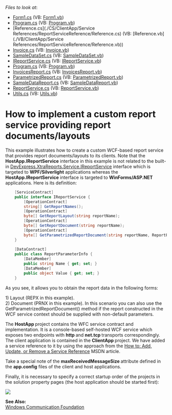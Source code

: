 <!-- default file list -->
*Files to look at*:

* [Form1.cs](./CS/ClientApp/Form1.cs) (VB: [Form1.vb](./VB/ClientApp/Form1.vb))
* [Program.cs](./CS/ClientApp/Program.cs) (VB: [Program.vb](./VB/ClientApp/Program.vb))
* [Reference.cs](./CS/ClientApp/Service References/ReportServiceReference/Reference.cs) (VB: [Reference.vb](./VB/ClientApp/Service References/ReportServiceReference/Reference.vb))
* [Invoice.cs](./CS/HostApp/DataModels/Invoice.cs) (VB: [Invoice.vb](./VB/HostApp/DataModels/Invoice.vb))
* [SampleDataSet.cs](./CS/HostApp/DataModels/SampleDataSet.cs) (VB: [SampleDataSet.vb](./VB/HostApp/DataModels/SampleDataSet.vb))
* [IReportService.cs](./CS/HostApp/IReportService.cs) (VB: [IReportService.vb](./VB/HostApp/IReportService.vb))
* [Program.cs](./CS/HostApp/Program.cs) (VB: [Program.vb](./VB/HostApp/Program.vb))
* [InvoicesReport.cs](./CS/HostApp/Reports/InvoicesReport.cs) (VB: [InvoicesReport.vb](./VB/HostApp/Reports/InvoicesReport.vb))
* [ParametrizedReport.cs](./CS/HostApp/Reports/ParametrizedReport.cs) (VB: [ParametrizedReport.vb](./VB/HostApp/Reports/ParametrizedReport.vb))
* [SampleDataReport.cs](./CS/HostApp/Reports/SampleDataReport.cs) (VB: [SampleDataReport.vb](./VB/HostApp/Reports/SampleDataReport.vb))
* [ReportService.cs](./CS/HostApp/ReportService.cs) (VB: [ReportService.vb](./VB/HostApp/ReportService.vb))
* [Utils.cs](./CS/HostApp/Utils.cs) (VB: [Utils.vb](./VB/HostApp/Utils.vb))
<!-- default file list end -->
# How to implement a custom report service providing report documents/layouts


<p>This example illustrates how to create a custom WCF-based report service that provides report documents/layouts to its clients. Note that the <strong>HostApp.</strong><strong>IReport</strong><strong>Service</strong> interface in this example is not related to the built-in <a href="http://documentation.devexpress.com/#XtraReports/clsDevExpressXtraReportsServiceIReportServicetopic"><u>DevExpress.XtraReports.Service.IReportService</u></a> interface which is targeted to <strong>WPF/Silverlight</strong> applications whereas the <strong>HostApp.IReportService</strong> interface is targeted to <strong>WinFo</strong><strong>rms/ASP.NET</strong> applications. Here is its definition:</p>

```cs
    [ServiceContract]
    public interface IReportService {
        [OperationContract]
        string[] GetReportNames();
        [OperationContract]
        byte[] GetReportLayout(string reportName);
        [OperationContract]
        byte[] GetReportDocument(string reportName);        
        [OperationContract]
        byte[] GetParametrizedReportDocument(string reportName, ReportParameterInfo[] parameters);
    }
    
    [DataContract]
    public class ReportParameterInfo {
        [DataMember]
        public string Name { get; set; }
        [DataMember]
        public object Value { get; set; }
    }
```

<p> </p><p>As you see, it allows you to obtain the report data in the following forms:</p><p>1) Layout (REPX in this example). <br />
2) Document (PRNX in this example). In this scenario you can also use the GetParametrizedReportDocument() method if the report constructed in the WCF service context should be supplied with non-default parameters.</p><p>The <strong>HostApp </strong>project contains the WFC service contract and implementation. It is a console-based self-hosted WCF service which exposes two endpoints with <strong>http </strong>and <strong>net.tcp</strong><strong> </strong>transports correspondingly. <br />
The client application is contained in the <strong>ClientApp </strong>project. We have added a service reference to it by using the approach from the <a href="http://msdn.microsoft.com/en-us/library/bb628652.aspx"><u>How to: Add, Update, or Remove a Service Reference</u></a> MSDN article.</p><p>Take a special note of the <strong>maxReceivedMessageSize </strong>attribute defined in the <strong>app.config</strong> files of the client and host applications.</p><p>Finally, it is necessary to specify a correct startup order of the projects in the solution property pages (the host application should be started first):</p><p><img src="https://raw.githubusercontent.com/DevExpress-Examples/how-to-implement-a-custom-report-service-providing-report-documents-layouts-e4445/12.1.9+/media/9f30a55c-ddb5-4336-b18f-626d852d7e9c.png"></p><p><strong>See Also:</strong><br />
<a href="http://msdn.microsoft.com/en-us/library/dd456779.aspx"><u>Windows Communication Foundation</u></a></p>

<br/>


